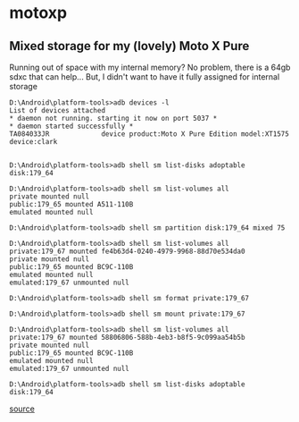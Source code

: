 # motoxp


## Mixed storage for my (lovely) Moto X Pure


Running out of space with my internal memory? No problem, there is a 64gb sdxc that can help... But, I didn't want to have it fully assigned for internal storage

```
D:\Android\platform-tools>adb devices -l
List of devices attached
* daemon not running. starting it now on port 5037 *
* daemon started successfully *
TA084033JR             device product:Moto X Pure Edition model:XT1575 device:clark


D:\Android\platform-tools>adb shell sm list-disks adoptable
disk:179_64

D:\Android\platform-tools>adb shell sm list-volumes all
private mounted null
public:179_65 mounted A511-110B
emulated mounted null

D:\Android\platform-tools>adb shell sm partition disk:179_64 mixed 75

D:\Android\platform-tools>adb shell sm list-volumes all
private:179_67 mounted fe4b63d4-0240-4979-9968-88d70e534da0
private mounted null
public:179_65 mounted BC9C-110B
emulated mounted null
emulated:179_67 unmounted null

D:\Android\platform-tools>adb shell sm format private:179_67

D:\Android\platform-tools>adb shell sm mount private:179_67

D:\Android\platform-tools>adb shell sm list-volumes all
private:179_67 mounted 58806806-588b-4eb3-b8f5-9c099aa54b5b
private mounted null
public:179_65 mounted BC9C-110B
emulated mounted null
emulated:179_67 unmounted null

D:\Android\platform-tools>adb shell sm list-disks adoptable
disk:179_64
```

[source](https://android.stackexchange.com/questions/145457/i-want-to-split-one-microsd-card-into-two-parts-part-adoptable-storage-and-par)
